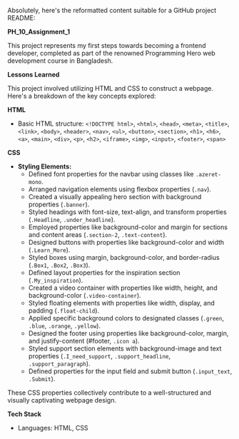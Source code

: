 Absolutely, here's the reformatted content suitable for a GitHub project README:

**PH_10_Assignment_1**

This project represents my first steps towards becoming a frontend developer, completed as part of the renowned Programming Hero web development course in Bangladesh.

**Lessons Learned**

This project involved utilizing HTML and CSS to construct a webpage. Here's a breakdown of the key concepts explored:

**HTML**

* Basic HTML structure: `<!DOCTYPE html>`, `<html>`, `<head>`, `<meta>`, `<title>`, `<link>`, `<body>`, `<header>`, `<nav>`, `<ul>`, `<button>`, `<section>`, `<h1>`, `<h6>`, `<a>`, `<main>`, `<div>`, `<p>`, `<h2>`, `<iframe>`, `<img>`, `<input>`, `<footer>`, `<span>`

**CSS**

* **Styling Elements:** 
    * Defined font properties for the navbar using classes like `.azeret-mono`.
    * Arranged navigation elements using flexbox properties (`.nav`).
    * Created a visually appealing hero section with background properties (`.banner`).
    * Styled headings with font-size, text-align, and transform properties (`.Headline`, `.under_headline`).
    * Employed properties like background-color and margin for sections and content areas (`.section-2`, `.text-content`).
    * Designed buttons with properties like background-color and width (`.Learn_More`).
    * Styled boxes using margin, background-color, and border-radius (`.Box1`, `.Box2`, `.Box3`).
    * Defined layout properties for the inspiration section (`.My_inspiration`).
    * Created a video container with properties like width, height, and background-color (`.video-container`).
    * Styled floating elements with properties like width, display, and padding (`.float-child`).
    * Applied specific background colors to designated classes (`.green`, `.blue`, `.orange`, `.yellow`).
    * Designed the footer using properties like background-color, margin, and justify-content (#footer, `.icon a`).
    * Styled support section elements with background-image and text properties (`.I_need_support`, `.support_headline`, `.support_paragraph`).
    * Defined properties for the input field and submit button (`.input_text`, `.Submit`).

These CSS properties collectively contribute to a well-structured and visually captivating webpage design.

**Tech Stack**

* Languages: HTML, CSS
